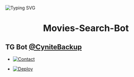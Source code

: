 ![Typing SVG](https://readme-typing-svg.herokuapp.com/?lines=IT+WILL+DIRECTLY+SEARCH+MOVIES+FROM+WEBSITE!;CREATE+BY+TECHNOLOGY+NAKUL!;AND+AUTOMATICALLY+SHORT+IT+WITH+YOUR+LINKED+API!)
</p>

</p>
<h1 align="center">
  <b>Movies-Search-Bot</b>
</h1>

## TG Bot [@CyniteBackup](t.me/CyniteBackup)

* [![Contact](https://img.shields.io/static/v1?label=Contact&message=On+Telegram&color=critical)](https://t.me/Cynitesupport)


* [![Deploy](https://img.shields.io/static/v1?label=Deploy&message=Tutorial&color=critical)](Youtube.com)
